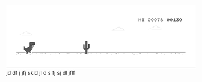 ![image](https://github.com/sudimuk2017/qwaszx/blob/main/dino.gif)
jd  df  j  jfj skld  jl d  s   fj  sj    dl  jflf

